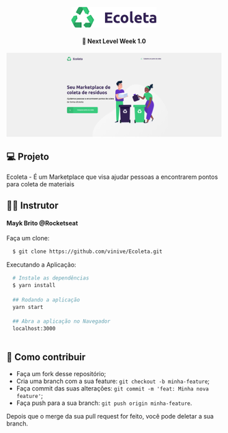<div align="center">
    <img src="/public/assets/logo.svg" width="200"/>
</div>

<h4 align="center">
  🚀 Next Level Week 1.0
</h4>

<img src="/public/assets/git-back.png"/>

## 💻 Projeto
<p>
   Ecoleta - É um Marketplace que visa ajudar pessoas a encontrarem pontos para coleta de materiais 
</p>

## 👨‍💻 Instrutor
<h4>
  Mayk Brito @Rocketseat
</h4>

Faça um clone:

```sh
  $ git clone https://github.com/vinive/Ecoleta.git
```

Executando a Aplicação:

```sh
  # Instale as dependências
  $ yarn install

  ## Rodando a aplicação
  yarn start
  
  ## Abra a aplicação no Navegador
  localhost:3000  
  
```

## 🤔 Como contribuir

- Faça um fork desse repositório;
- Cria uma branch com a sua feature: `git checkout -b minha-feature`;
- Faça commit das suas alterações: `git commit -m 'feat: Minha nova feature'`;
- Faça push para a sua branch: `git push origin minha-feature`.

Depois que o merge da sua pull request for feito, você pode deletar a sua branch.
